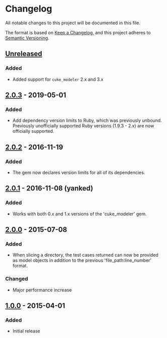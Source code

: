 # Changelog
All notable changes to this project will be documented in this file.

The format is based on [Keep a Changelog](https://keepachangelog.com/en/1.0.0/),
and this project adheres to [Semantic Versioning](https://semver.org/spec/v2.0.0.html).

## [Unreleased]

### Added
 - Added support for `cuke_modeler` 2.x and 3.x

## [2.0.3] - 2019-05-01

### Added

 - Add dependency version limits to Ruby, which was previously unbound. Previously unofficially supported Ruby versions (1.9.3 - 2.x) are now officially supported.


## [2.0.2] - 2016-11-19

### Added

 -  The gem now declares version limits for all of its dependencies.


## [2.0.1] - 2016-11-08 (yanked)

### Added

 - Works with both 0.x and 1.x versions of the 'cuke_modeler' gem.


## [2.0.0] - 2015-07-08

### Added

 - When slicing a directory, the test cases returned can now be provided as model objects in addition to the
   previous 'file_path:line_number' format.

### Changed

 -  Major performance increase


## [1.0.0] - 2015-04-01

### Added

 - Initial release

[Unreleased]: https://github.com/grange-insurance/cuke_slicer/compare/v2.0.3...HEAD
[2.0.3]: https://github.com/grange-insurance/cuke_slicer/compare/v2.0.2...v2.0.3
[2.0.2]: https://github.com/grange-insurance/cuke_slicer/compare/v2.0.1...v2.0.2
[2.0.1]: https://github.com/grange-insurance/cuke_slicer/compare/v2.0.0...v2.0.1
[2.0.0]: https://github.com/grange-insurance/cuke_slicer/compare/v1.0.0...v2.0.0
[1.0.0]: https://github.com/grange-insurance/cuke_slicer/compare/1c6e64b963d97f9037f1dc1ebcb6f8f9966f3b71...v1.0.0
